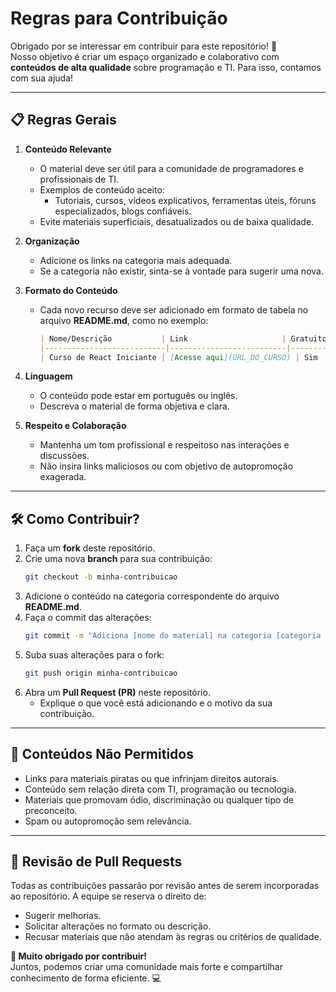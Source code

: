 # **Regras para Contribuição**  

Obrigado por se interessar em contribuir para este repositório! 🚀  
Nosso objetivo é criar um espaço organizado e colaborativo com **conteúdos de alta qualidade** sobre programação e TI. Para isso, contamos com sua ajuda!  

---

## **📋 Regras Gerais**  

1. **Conteúdo Relevante**  
   - O material deve ser útil para a comunidade de programadores e profissionais de TI.  
   - Exemplos de conteúdo aceito:  
     - Tutoriais, cursos, vídeos explicativos, ferramentas úteis, fóruns especializados, blogs confiáveis.  
   - Evite materiais superficiais, desatualizados ou de baixa qualidade.  

2. **Organização**  
   - Adicione os links na categoria mais adequada.  
   - Se a categoria não existir, sinta-se à vontade para sugerir uma nova.  

3. **Formato do Conteúdo**  
   - Cada novo recurso deve ser adicionado em formato de tabela no arquivo **README.md**, como no exemplo:  
     ```markdown
     | Nome/Descrição           | Link                     | Gratuito? |  
     |---------------------------|--------------------------|-----------|  
     | Curso de React Iniciante | [Acesse aqui](URL_DO_CURSO) | Sim       |  
     ```  

4. **Linguagem**  
   - O conteúdo pode estar em português ou inglês.  
   - Descreva o material de forma objetiva e clara.  

5. **Respeito e Colaboração**  
   - Mantenha um tom profissional e respeitoso nas interações e discussões.  
   - Não insira links maliciosos ou com objetivo de autopromoção exagerada.  

---

## **🛠 Como Contribuir?**  

1. Faça um **fork** deste repositório.  
2. Crie uma nova **branch** para sua contribuição:  
   ```bash
   git checkout -b minha-contribuicao
3. Adicione o conteúdo na categoria correspondente do arquivo **README.md**.
4. Faça o commit das alterações:
    ```bash
    git commit -m "Adiciona [nome do material] na categoria [categoria correspondente]"
5. Suba suas alterações para o fork:
    ```bash
    git push origin minha-contribuicao
6. Abra um **Pull Request (PR)** neste repositório.
    - Explique o que você está adicionando e o motivo da sua contribuição.

---

## **🚫 Conteúdos Não Permitidos**

- Links para materiais piratas ou que infrinjam direitos autorais.  
- Conteúdo sem relação direta com TI, programação ou tecnologia.  
- Materiais que promovam ódio, discriminação ou qualquer tipo de preconceito.  
- Spam ou autopromoção sem relevância.  

---

## **📝 Revisão de Pull Requests**  

Todas as contribuições passarão por revisão antes de serem incorporadas ao repositório. A equipe se reserva o direito de:

- Sugerir melhorias.
- Solicitar alterações no formato ou descrição.
- Recusar materiais que não atendam às regras ou critérios de qualidade.


**🎉 Muito obrigado por contribuir!**  
Juntos, podemos criar uma comunidade mais forte e compartilhar conhecimento de forma eficiente. 💻 